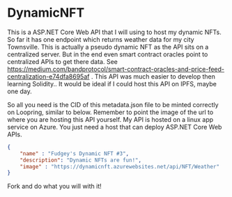 # DynamicNFT
This is a ASP.NET Core Web API that I will using to host my dynamic NFTs. So far it has one endpoint which returns weather data for my city Townsville. This is actually a pseudo dynamic NFT as the API sits on a centralized server. But in the end even smart contract oracles point to centralized APIs to get there data. See https://medium.com/bandprotocol/smart-contract-oracles-and-price-feed-centralization-e74dfa8695af . This API was much easier to develop then learning Solidity.. It would be ideal if I could host this API on IPFS, maybe one day.

So all you need is the CID of this metadata.json file to be minted correctly on Loopring, similar to below. Remember to point the image of the url to where you are hosting this API yourself. My API is hosted on a linux app service on Azure. You just need a host that can deploy ASP.NET Core Web APIs.

```json
{
	"name" : "Fudgey's Dynamic NFT #3",
	"description": "Dynamic NFTs are fun!",
	"image" : "https://dynamicnft.azurewebsites.net/api/NFT/Weather"
}
```

Fork and do what you will with it!
